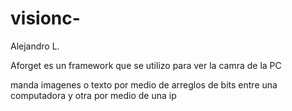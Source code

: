visionc-
========
Alejandro L.


Aforget es un framework que se utilizo para ver la camra de la PC


manda imagenes o texto por medio de arreglos de bits entre una computadora y otra por medio de una ip
